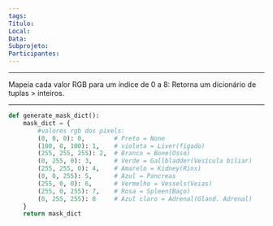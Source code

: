 ```yaml
---
tags: 
Título: 
Local: 
Data: 
Subprojeto: 
Participantes:
---
```

---
Mapeia cada valor RGB para um índice de 0 a 8:
Retorna um dicionário de tuplas > inteiros.

---


```python
def generate_mask_dict():
    mask_dict = {
        #valores rgb dos pixels:
        (0, 0, 0): 0,        # Preto = None
        (100, 0, 100): 1,    # violeta = Liver(fígado)
        (255, 255, 255): 2,  # Branco = Bone(Osso)
        (0, 255, 0): 3,      # Verde = Gallbladder(Vesícula biliar)
        (255, 255, 0): 4,    # Amarelo = Kidney(Rins)
        (0, 0, 255): 5,      # Azul = Pancreas
        (255, 0, 0): 6,      # Vermelho = Vessels(Veias)
        (255, 0, 255): 7,    # Rosa = Spleen(Baço)
        (0, 255, 255): 8     # Azul claro = Adrenal(Gland. Adrenal)
    }
    return mask_dict
```
